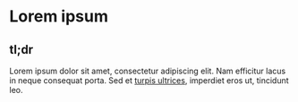 # Lorem ipsum

## tl;dr

Lorem ipsum dolor sit amet, consectetur adipiscing elit. Nam efficitur lacus in
neque consequat porta. Sed et [turpis ultrices](/ultrices.md), imperdiet eros
ut, tincidunt leo.
